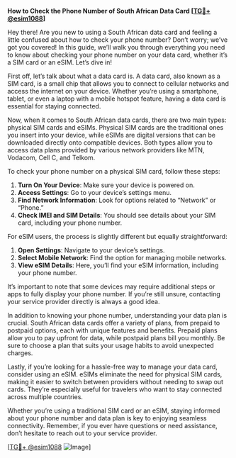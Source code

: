 **How to Check the Phone Number of South African Data Card [[TG💪+ @esim1088](https://t.me/s/esim1088)]**

Hey there! Are you new to using a South African data card and feeling a little confused about how to check your phone number? Don’t worry; we’ve got you covered! In this guide, we’ll walk you through everything you need to know about checking your phone number on your data card, whether it’s a SIM card or an eSIM. Let’s dive in!

First off, let’s talk about what a data card is. A data card, also known as a SIM card, is a small chip that allows you to connect to cellular networks and access the internet on your device. Whether you’re using a smartphone, tablet, or even a laptop with a mobile hotspot feature, having a data card is essential for staying connected.

Now, when it comes to South African data cards, there are two main types: physical SIM cards and eSIMs. Physical SIM cards are the traditional ones you insert into your device, while eSIMs are digital versions that can be downloaded directly onto compatible devices. Both types allow you to access data plans provided by various network providers like MTN, Vodacom, Cell C, and Telkom.

To check your phone number on a physical SIM card, follow these steps:

1. **Turn On Your Device**: Make sure your device is powered on.
2. **Access Settings**: Go to your device’s settings menu.
3. **Find Network Information**: Look for options related to “Network” or “Phone.”
4. **Check IMEI and SIM Details**: You should see details about your SIM card, including your phone number.

For eSIM users, the process is slightly different but equally straightforward:

1. **Open Settings**: Navigate to your device’s settings.
2. **Select Mobile Network**: Find the option for managing mobile networks.
3. **View eSIM Details**: Here, you’ll find your eSIM information, including your phone number.

It’s important to note that some devices may require additional steps or apps to fully display your phone number. If you’re still unsure, contacting your service provider directly is always a good idea.

In addition to knowing your phone number, understanding your data plan is crucial. South African data cards offer a variety of plans, from prepaid to postpaid options, each with unique features and benefits. Prepaid plans allow you to pay upfront for data, while postpaid plans bill you monthly. Be sure to choose a plan that suits your usage habits to avoid unexpected charges.

Lastly, if you’re looking for a hassle-free way to manage your data card, consider using an eSIM. eSIMs eliminate the need for physical SIM cards, making it easier to switch between providers without needing to swap out cards. They’re especially useful for travelers who want to stay connected across multiple countries.

Whether you’re using a traditional SIM card or an eSIM, staying informed about your phone number and data plan is key to enjoying seamless connectivity. Remember, if you ever have questions or need assistance, don’t hesitate to reach out to your service provider.

[[TG💪+ @esim1088](https://t.me/s/esim1088) ![Image](https://i.postimg.cc/Y0z9fWf4/image.png)]